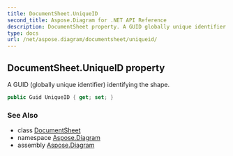```yaml
---
title: DocumentSheet.UniqueID
second_title: Aspose.Diagram for .NET API Reference
description: DocumentSheet property. A GUID globally unique identifier identifying the shape
type: docs
url: /net/aspose.diagram/documentsheet/uniqueid/
---
```

## DocumentSheet.UniqueID property

A GUID (globally unique identifier) identifying the shape.

```csharp
public Guid UniqueID { get; set; }
```

### See Also

* class [DocumentSheet](../)
* namespace [Aspose.Diagram](../../documentsheet/)
* assembly [Aspose.Diagram](../../../)


